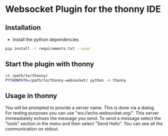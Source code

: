 # Websocket Plugin for the thonny IDE

## Installation

- Install the python dependencies

```bash
pip install -r requirements.txt --user
```

## Start the plugin with thonny

```bash
cd /path/to/thonny/
PYTHONPATH=/path/to/thonny-websocket/ python -m thonny
```

## Usage in thonny

You will be prompted to provide a server name. This is done via a dialog. For testing purposes you can use "ws://echo.websocket.org/". This server immeadiately echoes the message you send. To send a message select the "tools" section in the menu and then select "Send Hello". You can see all the communication on stdout.
